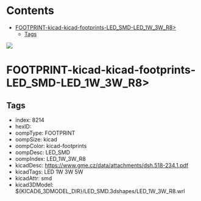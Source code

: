 



Contents
========

* [FOOTPRINT-kicad-kicad-footprints-LED_SMD-LED_1W_3W_R8>](#footprint-kicad-kicad-footprints-led_smd-led_1w_3w_r8)
	* [Tags](#tags)
  
![][im]
# FOOTPRINT-kicad-kicad-footprints-LED_SMD-LED_1W_3W_R8>

## Tags

- index: 8214
- hexID: 
- oompType: FOOTPRINT
- oompSize: kicad
- oompColor: kicad-footprints
- oompDesc: LED_SMD
- oompIndex: LED_1W_3W_R8
- kicadDesc: https://www.gme.cz/data/attachments/dsh.518-234.1.pdf
- kicadTags: LED 1W 3W 5W
- kicadAttr: smd
- kicad3DModel: ${KICAD6_3DMODEL_DIR}/LED_SMD.3dshapes/LED_1W_3W_R8.wrl



[im]: image.png
